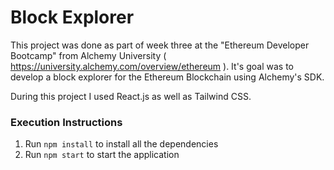# Block Explorer

This project was done as part of week three at the "Ethereum Developer Bootcamp" from Alchemy University ( https://university.alchemy.com/overview/ethereum ). It's goal was to develop a block explorer for the Ethereum Blockchain using Alchemy's SDK. 

During this project I used React.js as well as Tailwind CSS.

### Execution Instructions

1. Run `npm install` to install all the dependencies
2. Run `npm start` to start the application 